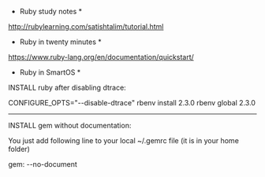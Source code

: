* Ruby study notes *

http://rubylearning.com/satishtalim/tutorial.html


* Ruby in twenty minutes *

https://www.ruby-lang.org/en/documentation/quickstart/


* Ruby in SmartOS *

INSTALL ruby after disabling dtrace:

CONFIGURE_OPTS="--disable-dtrace" rbenv install 2.3.0
rbenv global 2.3.0

---------------------------------------------------------------

INSTALL gem without documentation:

You just add following line to your local ~/.gemrc file (it is in your home folder)

gem: --no-document

